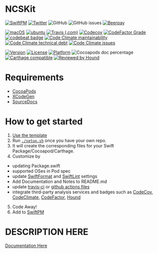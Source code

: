 # NCSKit

[![SwiftPM](https://img.shields.io/badge/SPM-Linux%20%7C%20iOS%20%7C%20macOS%20%7C%20watchOS%20%7C%20tvOS-success?logo=swift)](https://swift.org)
[![Twitter](https://img.shields.io/badge/twitter-@git@github.com:brightdigit-blue.svg?style=flat)](http://twitter.com/git@github.com:brightdigit)
![GitHub](https://img.shields.io/github/license/git@github.com:brightdigit/NCSKit)
![GitHub issues](https://img.shields.io/github/issues/git@github.com:brightdigit/NCSKit)
[![Beerpay](https://img.shields.io/beerpay/git@github.com:brightdigit/NCSKit.svg?maxAge=2592000)](https://beerpay.io/git@github.com:brightdigit/NCSKit)

[![macOS](https://github.com/git@github.com:brightdigit/NCSKit/workflows/macOS/badge.svg)](https://github.com/git@github.com:brightdigit/NCSKit/actions?query=workflow%3AmacOS)
[![ubuntu](https://github.com/git@github.com:brightdigit/NCSKit/workflows/ubuntu/badge.svg)](https://github.com/git@github.com:brightdigit/NCSKit/actions?query=workflow%3Aubuntu)
[![Travis (.com)](https://img.shields.io/travis/com/git@github.com:brightdigit/NCSKit?logo=travis)](https://travis-ci.com/git@github.com:brightdigit/NCSKit)
[![Codecov](https://img.shields.io/codecov/c/github/git@github.com:brightdigit/NCSKit)](https://codecov.io/gh/git@github.com:brightdigit/NCSKit)
[![CodeFactor Grade](https://img.shields.io/codefactor/grade/github/git@github.com:brightdigit/NCSKit)](https://www.codefactor.io/repository/github/git@github.com:brightdigit/NCSKit)
[![codebeat badge](https://codebeat.co/badges/4f86fb90-f8de-40c5-ab63-e6069cde5002)](https://codebeat.co/projects/github-com-git@github.com:brightdigit-NCSKit-master)
[![Code Climate maintainability](https://img.shields.io/codeclimate/maintainability/git@github.com:brightdigit/NCSKit)](https://codeclimate.com/github/git@github.com:brightdigit/NCSKit)
[![Code Climate technical debt](https://img.shields.io/codeclimate/tech-debt/git@github.com:brightdigit/NCSKit?label=debt)](https://codeclimate.com/github/git@github.com:brightdigit/NCSKit)
[![Code Climate issues](https://img.shields.io/codeclimate/issues/git@github.com:brightdigit/NCSKit)](https://codeclimate.com/github/git@github.com:brightdigit/NCSKit)

[![Version](https://img.shields.io/cocoapods/v/NCSKit.svg?style=flat)](https://cocoapods.org/pods/NCSKit)
[![License](https://img.shields.io/cocoapods/l/NCSKit.svg?style=flat)](https://cocoapods.org/pods/NCSKit)
[![Platform](https://img.shields.io/cocoapods/p/NCSKit.svg?style=flat)](https://cocoapods.org/pods/NCSKit)
![Cocoapods doc percentage](https://img.shields.io/cocoapods/metrics/doc-percent/NCSKit)
[![Carthage compatible](https://img.shields.io/badge/Carthage-compatible-4BC51D.svg?style=flat)](https://github.com/Carthage/Carthage)
[![Reviewed by Hound](https://img.shields.io/badge/Reviewed_by-Hound-8E64B0.svg)](https://houndci.com)

# Requirements 

* [CocoaPods](https://cocoapods.org)
* [XCodeGen](https://github.com/yonaskolb/XcodeGen)
* [SourceDocs](https://github.com/eneko/SourceDocs)

# How to get started

1. [Use the template](https://github.com/brightdigit/EggSeed/generate)
2. Run [`./setup.sh`](https://github.com/brightdigit/EggSeed/blob/master/setup.sh) once you have your own repo. 
3. It will create the corresponding files for your Swift Package/Cocoapod/Carthage.
4. Customize by 
  * updating Package.swift
  * supported OSes in Pod spec
  * update [SwiftFormat](https://github.com/brightdigit/EggSeed/blob/master/.swiftformat) and [SwiftLint](https://github.com/brightdigit/EggSeed/blob/master/.swiftlint.yml) settings
  * Add Documentation and Notes to README.md
  * update [travis-ci](https://github.com/brightdigit/EggSeed/blob/master/.travis.yml) or [github actions files](https://github.com/brightdigit/EggSeed/tree/master/.github/workflows)
  * integrate third-party analysis services and badges such as [CodeCov](https://codecov.io), [CodeClimate](https://codeclimate.com), [CodeFactor](https://www.codefactor.io/dashboard), [Hound](https://houndci.com)
5. Code Away!
5. Add to [SwiftPM](https://github.com/daveverwer/SwiftPMLibrary)

# DESCRIPTION HERE

[Documentation Here](/docs/README.md)
